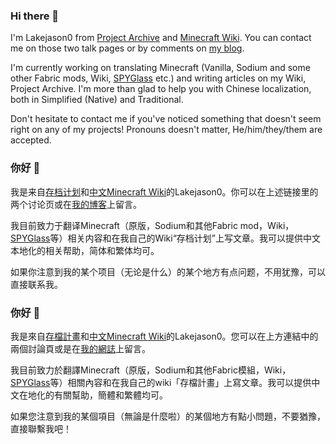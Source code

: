 ### Hi there 👋
I'm Lakejason0 from [Project Archive](https://files.lakejason0.ml/wiki/User_talk:Lakejason0) and [Minecraft Wiki](https://minecraft-zh.gamepedia.com/User:Lakejason0). You can contact me on those two talk pages or by comments on [my blog](https://lakejason0.wordpress.com).

I'm currently working on translating Minecraft (Vanilla, Sodium and some other Fabric mods, Wiki, [SPYGlass](https://github.com/SPYGlassMC/SPYGlass) etc.) and writing articles on my Wiki, Project Archive. I'm more than glad to help you with Chinese localization, both in Simplified (Native) and Traditional.

Don't hesitate to contact me if you've noticed something that doesn't seem right on any of my projects! Pronouns doesn't matter, He/him/they/them are accepted.

### 你好 👋
我是来自[存档计划](https://files.lakejason0.ml/wiki/User_talk:Lakejason0)和[中文Minecraft Wiki](https://minecraft-zh.gamepedia.com/User:Lakejason0)的Lakejason0。你可以在上述链接里的两个讨论页或在[我的博客](https://lakejason0.wordpress.com)上留言。

我目前致力于翻译Minecraft（原版，Sodium和其他Fabric mod，Wiki，[SPYGlass](https://github.com/SPYGlassMC/SPYGlass)等）相关内容和在我自己的Wiki“存档计划”上写文章。我可以提供中文本地化的相关帮助，简体和繁体均可。

如果你注意到我的某个项目（无论是什么）的某个地方有点问题，不用犹豫，可以直接联系我。

### 你好 👋
我是來自[存檔計畫](https://files.lakejason0.ml/wiki/User_talk:Lakejason0)和[中文Minecraft Wiki](https://minecraft-zh.gamepedia.com/User:Lakejason0)的Lakejason0。您可以在上方連結中的兩個討論頁或是在[我的網誌](https://lakejason0.wordpress.com)上留言。

我目前致力於翻譯Minecraft（原版，Sodium和其他Fabric模組，Wiki，[SPYGlass](https://github.com/SPYGlassMC/SPYGlass)等）相關內容和在我自己的wiki「存檔計畫」上寫文章。我可以提供中文在地化的有關幫助，簡體和繁體均可。

如果您注意到我的某個項目（無論是什麼啦）的某個地方有點小問題，不要猶豫，直接聯繫我吧！
